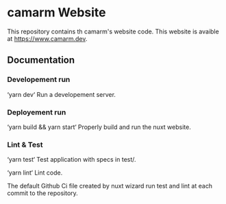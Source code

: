 # camarm Website
This repository contains th camarm's website code.
This website is avaible at https://www.camarm.dev.

## Documentation

### Developement run
‘yarn dev‘
Run a developement server.

### Deployement run
‘yarn build && yarn start‘
Properly build and run the nuxt website.

### Lint & Test
‘yarn test‘
Test application with specs in test/.

‘yarn lint‘
Lint code.

The default Github Ci file created by nuxt wizard run test and lint at each commit to the repository.
